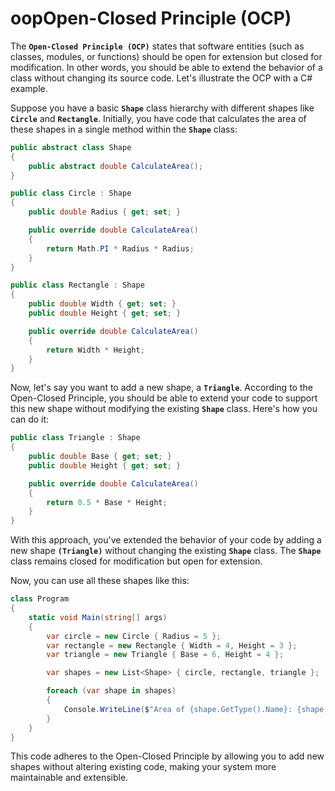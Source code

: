 # oopOpen-Closed Principle (OCP)

The **`Open-Closed Principle (OCP)`** states that software entities (such as classes, modules, or functions) should be open for extension but closed for modification. In other words, you should be able to extend the behavior of a class without changing its source code. Let's illustrate the OCP with a C# example.

Suppose you have a basic **`Shape`** class hierarchy with different shapes like **`Circle`** and **`Rectangle`**. Initially, you have code that calculates the area of these shapes in a single method within the **`Shape`** class:

```csharp
public abstract class Shape
{
    public abstract double CalculateArea();
}

public class Circle : Shape
{
    public double Radius { get; set; }

    public override double CalculateArea()
    {
        return Math.PI * Radius * Radius;
    }
}

public class Rectangle : Shape
{
    public double Width { get; set; }
    public double Height { get; set; }

    public override double CalculateArea()
    {
        return Width * Height;
    }
}
```

Now, let's say you want to add a new shape, a **`Triangle`**. According to the Open-Closed Principle, you should be able to extend your code to support this new shape without modifying the existing **`Shape`** class. Here's how you can do it:

```csharp
public class Triangle : Shape
{
    public double Base { get; set; }
    public double Height { get; set; }

    public override double CalculateArea()
    {
        return 0.5 * Base * Height;
    }
}
```

With this approach, you've extended the behavior of your code by adding a new shape **`(Triangle)`** without changing the existing **`Shape`** class. The **`Shape`** class remains closed for modification but open for extension.

Now, you can use all these shapes like this:

```csharp
class Program
{
    static void Main(string[] args)
    {
        var circle = new Circle { Radius = 5 };
        var rectangle = new Rectangle { Width = 4, Height = 3 };
        var triangle = new Triangle { Base = 6, Height = 4 };

        var shapes = new List<Shape> { circle, rectangle, triangle };

        foreach (var shape in shapes)
        {
            Console.WriteLine($"Area of {shape.GetType().Name}: {shape.CalculateArea()}");
        }
    }
}
```

This code adheres to the Open-Closed Principle by allowing you to add new shapes without altering existing code, making your system more maintainable and extensible.
